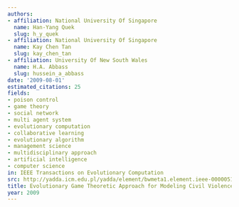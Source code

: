 ```yaml
---
authors:
- affiliation: National University Of Singapore
  name: Han-Yang Quek
  slug: h_y_quek
- affiliation: National University Of Singapore
  name: Kay Chen Tan
  slug: kay_chen_tan
- affiliation: University Of New South Wales
  name: H.A. Abbass
  slug: hussein_a_abbass
date: '2009-08-01'
estimated_citations: 25
fields:
- poison control
- game theory
- social network
- multi agent system
- evolutionary computation
- collaborative learning
- evolutionary algorithm
- management science
- multidisciplinary approach
- artificial intelligence
- computer science
in: IEEE Transactions on Evolutionary Computation
src: http://yadda.icm.edu.pl/yadda/element/bwmeta1.element.ieee-000005175363
title: Evolutionary Game Theoretic Approach for Modeling Civil Violence
year: 2009
---
```

